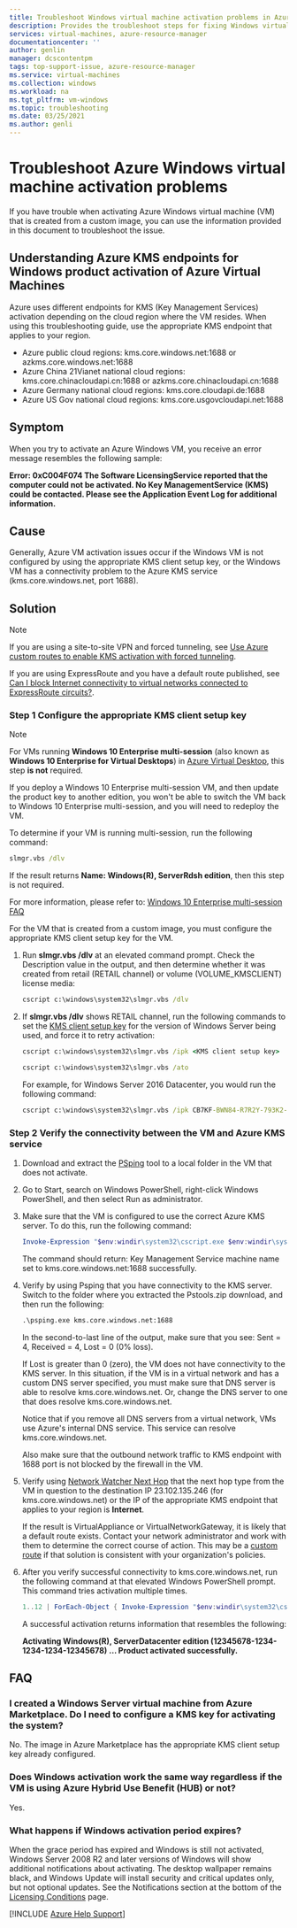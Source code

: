 ```yaml
---
title: Troubleshoot Windows virtual machine activation problems in Azure
description: Provides the troubleshoot steps for fixing Windows virtual machine activation problems in Azure
services: virtual-machines, azure-resource-manager
documentationcenter: ''
author: genlin
manager: dcscontentpm
tags: top-support-issue, azure-resource-manager
ms.service: virtual-machines
ms.collection: windows
ms.workload: na
ms.tgt_pltfrm: vm-windows
ms.topic: troubleshooting
ms.date: 03/25/2021
ms.author: genli
---
```

# Troubleshoot Azure Windows virtual machine activation problems

If you have trouble when activating Azure Windows virtual machine (VM) that is created from a custom image, you can use the information provided in this document to troubleshoot the issue.

## Understanding Azure KMS endpoints for Windows product activation of Azure Virtual Machines

Azure uses different endpoints for KMS (Key Management Services) activation depending on the cloud region where the VM resides. When using this troubleshooting guide, use the appropriate KMS endpoint that applies to your region.

- Azure public cloud regions: kms.core.windows.net:1688 or azkms.core.windows.net:1688
- Azure China 21Vianet national cloud regions: kms.core.chinacloudapi.cn:1688 or azkms.core.chinacloudapi.cn:1688
- Azure Germany national cloud regions: kms.core.cloudapi.de:1688
- Azure US Gov national cloud regions: kms.core.usgovcloudapi.net:1688

## Symptom

When you try to activate an Azure Windows VM, you receive an error message resembles the following sample:

**Error: 0xC004F074 The Software LicensingService reported that the computer could not be activated. No Key ManagementService (KMS) could be contacted. Please see the Application Event Log for additional information.**

## Cause

Generally, Azure VM activation issues occur if the Windows VM is not configured by using the appropriate KMS client setup key, or the Windows VM has a connectivity problem to the Azure KMS service (kms.core.windows.net, port 1688).

## Solution

>[!NOTE]
>If you are using a site-to-site VPN and forced tunneling, see [Use Azure custom routes to enable KMS activation with forced tunneling](/azure/vpn-gateway/vpn-gateway-about-forced-tunneling).
>
>If you are using ExpressRoute and you have a default route published, see [Can I block Internet connectivity to virtual networks connected to ExpressRoute circuits?](/azure/expressroute/expressroute-faqs).

### Step 1 Configure the appropriate KMS client setup key

> [!NOTE]
> For VMs running **Windows 10 Enterprise multi-session** (also known as **Windows 10 Enterprise for Virtual Desktops**) in [Azure Virtual Desktop](/azure/virtual-desktop/overview), this step **is not** required.
>
> If you deploy a Windows 10 Enterprise multi-session VM, and then update the product key to another edition, you won't be able to switch the VM back to Windows 10 Enterprise multi-session, and you will need to redeploy the VM.
>
> To determine if your VM is running multi-session, run the following command:
>
> ```cmd
> slmgr.vbs /dlv
> ```
>
> If the result returns **Name: Windows(R), ServerRdsh edition**, then this step is not required.
>
> For more information, please refer to: [Windows 10 Enterprise multi-session FAQ](/azure/virtual-desktop/windows-10-multisession-faq#can-i-upgrade-a-windows-10-vm-to-windows-10-enterprise-multi-session)

For the VM that is created from a custom image, you must configure the appropriate KMS client setup key for the VM.

1. Run **slmgr.vbs /dlv** at an elevated command prompt. Check the Description value in the output, and then determine whether it was created from retail (RETAIL channel) or volume (VOLUME_KMSCLIENT) license media:

    ```cmd
    cscript c:\windows\system32\slmgr.vbs /dlv
    ```

2. If **slmgr.vbs /dlv** shows RETAIL channel, run the following commands to set the [KMS client setup key](/windows-server/get-started/kmsclientkeys) for the version of Windows Server being used, and force it to retry activation:

    ```cmd
    cscript c:\windows\system32\slmgr.vbs /ipk <KMS client setup key>

    cscript c:\windows\system32\slmgr.vbs /ato
     ```

    For example, for Windows Server 2016 Datacenter, you would run the following command:

    ```cmd
    cscript c:\windows\system32\slmgr.vbs /ipk CB7KF-BWN84-R7R2Y-793K2-8XDDG
    ```

### Step 2 Verify the connectivity between the VM and Azure KMS service

1. Download and extract the [PSping](/sysinternals/downloads/psping) tool to a local folder in the VM that does not activate.

2. Go to Start, search on Windows PowerShell, right-click Windows PowerShell, and then select Run as administrator.

3. Make sure that the VM is configured to use the correct Azure KMS server. To do this, run the following command:
  
    ```powershell
    Invoke-Expression "$env:windir\system32\cscript.exe $env:windir\system32\slmgr.vbs /skms kms.core.windows.net:1688"
    ```

    The command should return: Key Management Service machine name set to kms.core.windows.net:1688 successfully.

4. Verify by using Psping that you have connectivity to the KMS server. Switch to the folder where you extracted the Pstools.zip download, and then run the following:
  
    ```cmd
    .\psping.exe kms.core.windows.net:1688
    ```

   In the second-to-last line of the output, make sure that you see: Sent = 4, Received = 4, Lost = 0 (0% loss).

   If Lost is greater than 0 (zero), the VM does not have connectivity to the KMS server. In this situation, if the VM is in a virtual network and has a custom DNS server specified, you must make sure that DNS server is able to resolve kms.core.windows.net. Or, change the DNS server to one that does resolve kms.core.windows.net.

   Notice that if you remove all DNS servers from a virtual network, VMs use Azure's internal DNS service. This service can resolve kms.core.windows.net.
  
    Also make sure that the outbound network traffic to KMS endpoint with 1688 port is not blocked by the firewall in the VM.

5. Verify using [Network Watcher Next Hop](/azure/network-watcher/network-watcher-next-hop-overview) that the next hop type from the VM in question to the destination IP 23.102.135.246 (for kms.core.windows.net) or the IP of the appropriate KMS endpoint that applies to your region is **Internet**.

   If the result is VirtualAppliance or VirtualNetworkGateway, it is likely that a default route exists.  Contact your network administrator and work with them to determine the correct course of action.  This may be a [custom route](./custom-routes-enable-kms-activation.md) if that solution is consistent with your organization's policies.

6. After you verify successful connectivity to kms.core.windows.net, run the following command at that elevated Windows PowerShell prompt. This command tries activation multiple times.

    ```powershell
    1..12 | ForEach-Object { Invoke-Expression "$env:windir\system32\cscript.exe $env:windir\system32\slmgr.vbs /ato" ; start-sleep 5 }
    ```

    A successful activation returns information that resembles the following:

    **Activating Windows(R), ServerDatacenter edition (12345678-1234-1234-1234-12345678) …
    Product activated successfully.**

## FAQ

### I created a Windows Server virtual machine from Azure Marketplace. Do I need to configure a KMS key for activating the system?

No. The image in Azure Marketplace has the appropriate KMS client setup key already configured.

### Does Windows activation work the same way regardless if the VM is using Azure Hybrid Use Benefit (HUB) or not?

Yes.

### What happens if Windows activation period expires?

When the grace period has expired and Windows is still not activated, Windows Server 2008 R2 and later versions of Windows will show additional notifications about activating. The desktop wallpaper remains black, and Windows Update will install security and critical updates only, but not optional updates. See  the Notifications section at the bottom of the [Licensing Conditions](/previous-versions/tn-archive/ff793403(v=technet.10)) page.

[!INCLUDE [Azure Help Support](../../includes/azure-help-support.md)]
